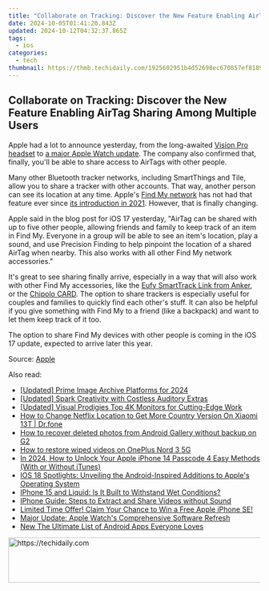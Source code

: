 ```yaml
---
title: "Collaborate on Tracking: Discover the New Feature Enabling AirTag Sharing Among Multiple Users"
date: 2024-10-05T01:41:20.843Z
updated: 2024-10-12T04:32:37.865Z
tags:
  - ios
categories:
  - tech
thumbnail: https://thmb.techidaily.com/1925602951b4d52698ec670857ef818988d6fc983d6278e2dead21b251870b2b.jpg
---
```


## Collaborate on Tracking: Discover the New Feature Enabling AirTag Sharing Among Multiple Users

Apple had a lot to announce yesterday, from the long-awaited [Vision Pro headset](https://location-social.techidaily.com/in-2024-how-to-sharefake-location-on-whatsapp-for-apple-iphone-12-mini-drfone-by-drfone-virtual-ios/) to [a major Apple Watch update](https://fox-boxes.techidaily.com/2024-approved-speaking-with-flair-empowering-vocal-expression-with-no-cost-software/). The company also confirmed that, finally, you'll be able to share access to AirTags with other people.

 Many other Bluetooth tracker networks, including SmartThings and Tile, allow you to share a tracker with other accounts. That way, another person can see its location at any time. Apple's [Find My network](https://youtube-lab.techidaily.com/24-the-creators-guide-to-the-top-9-affordable-video-editing-apps/) has not had that feature ever since [its introduction in 2021](https://remote-screen-capture.techidaily.com/in-2024-the-art-of-capturing-content-on-vimeo/). However, that is finally changing.

 Apple said in the blog post for iOS 17 yesterday, "AirTag can be shared with up to five other people, allowing friends and family to keep track of an item in Find My. Everyone in a group will be able to see an item's location, play a sound, and use Precision Finding to help pinpoint the location of a shared AirTag when nearby. This also works with all other Find My network accessories."

 It's great to see sharing finally arrive, especially in a way that will also work with other Find My accessories, like the [Eufy SmartTrack Link from Anker](https://screen-mirror.techidaily.com/in-2024-how-to-mirror-pc-screen-to-samsung-galaxy-f04-phones-drfone-by-drfone-android/), or the [Chipolo CARD](https://on-screen-recording.techidaily.com/in-2024-webcam-innovations-for-enhanced-connectivity/). The option to share trackers is especially useful for couples and families to quickly find each other's stuff. It can also be helpful if you give something with Find My to a friend (like a backpack) and want to let them keep track of it too.

 The option to share Find My devices with other people is coming in the iOS 17 update, expected to arrive later this year.

 Source: [Apple](https://www.apple.com/newsroom/2023/06/ios-17-makes-iphone-more-personal-and-intuitive/)

<ins class="adsbygoogle"
     style="display:block"
     data-ad-format="autorelaxed"
     data-ad-client="ca-pub-7571918770474297"
     data-ad-slot="1223367746"></ins>

<ins class="adsbygoogle"
     style="display:block"
     data-ad-client="ca-pub-7571918770474297"
     data-ad-slot="8358498916"
     data-ad-format="auto"
     data-full-width-responsive="true"></ins>

<span class="atpl-alsoreadstyle">Also read:</span>
<div><ul>
<li><a href="https://fox-links.techidaily.com/updated-prime-image-archive-platforms-for-2024/"><u>[Updated] Prime Image Archive Platforms for 2024</u></a></li>
<li><a href="https://youtube-blog.techidaily.com/ed-spark-creativity-with-costless-auditory-extras/"><u>[Updated] Spark Creativity with Costless Auditory Extras</u></a></li>
<li><a href="https://article-posts.techidaily.com/updated-visual-prodigies-top-4k-monitors-for-cutting-edge-work/"><u>[Updated] Visual Prodigies Top 4K Monitors for Cutting-Edge Work</u></a></li>
<li><a href="https://fake-location.techidaily.com/how-to-change-netflix-location-to-get-more-country-version-on-xiaomi-13t-drfone-by-drfone-virtual-android/"><u>How to Change Netflix Location to Get More Country Version On Xiaomi 13T | Dr.fone</u></a></li>
<li><a href="https://blog-min.techidaily.com/how-to-recover-deleted-photos-from-android-gallery-without-backup-on-g2-by-stellar-photo-recovery-android-mobile-photo-recover/"><u>How to recover deleted photos from Android Gallery without backup on G2</u></a></li>
<li><a href="https://blog-min.techidaily.com/how-to-restore-wiped-videos-on-oneplus-nord-3-5g-by-fonelab-android-recover-video/"><u>How to restore wiped videos on OnePlus Nord 3 5G</u></a></li>
<li><a href="https://ios-unlock.techidaily.com/in-2024-how-to-unlock-your-apple-iphone-14-passcode-4-easy-methods-with-or-without-itunes-by-drfone-ios/"><u>In 2024, How to Unlock Your Apple iPhone 14 Passcode 4 Easy Methods (With or Without iTunes)</u></a></li>
<li><a href="https://os-tips.techidaily.com/ios-18-spotlights-unveiling-the-android-inspired-additions-to-apples-operating-system/"><u>IOS 18 Spotlights: Unveiling the Android-Inspired Additions to Apple's Operating System</u></a></li>
<li><a href="https://os-tips.techidaily.com/iphone-15-and-liquid-is-it-built-to-withstand-wet-conditions/"><u>IPhone 15 and Liquid: Is It Built to Withstand Wet Conditions?</u></a></li>
<li><a href="https://os-tips.techidaily.com/iphone-guide-steps-to-extract-and-share-videos-without-sound/"><u>IPhone Guide: Steps to Extract and Share Videos without Sound</u></a></li>
<li><a href="https://os-tips.techidaily.com/limited-time-offer-claim-your-chance-to-win-a-free-apple-iphone-se/"><u>Limited Time Offer! Claim Your Chance to Win a Free Apple iPhone SE!</u></a></li>
<li><a href="https://os-tips.techidaily.com/major-update-apple-watchs-comprehensive-software-refresh/"><u>Major Update: Apple Watch's Comprehensive Software Refresh</u></a></li>
<li><a href="https://ai-video-apps.techidaily.com/new-the-ultimate-list-of-android-apps-everyone-loves/"><u>New The Ultimate List of Android Apps Everyone Loves</u></a></li>
</ul></div>

<!-- affiliate ads begin -->
<a href="https://imp.i110150.net/c/5597632/924297/11305" target="_top" id="924297">
  <img src="//a.impactradius-go.com/display-ad/11305-924297" border="0" alt="https://techidaily.com" width="728" height="90"/>
</a>
<img height="0" width="0" src="https://imp.i110150.net/i/5597632/924297/11305" style="position:absolute;visibility:hidden;" border="0" />
<!-- affiliate ads end -->

